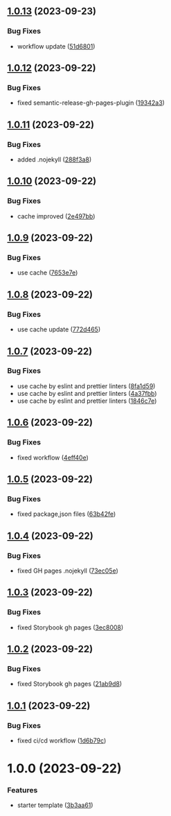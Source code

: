 ## [1.0.13](https://github.com/gavrya/ts_react_vite_npm_lib_template/compare/v1.0.12...v1.0.13) (2023-09-23)


### Bug Fixes

* workflow update ([51d6801](https://github.com/gavrya/ts_react_vite_npm_lib_template/commit/51d6801b843ea5e1a62b23efb49012a0769e0a56))

## [1.0.12](https://github.com/gavrya/ts_react_vite_npm_lib_template/compare/v1.0.11...v1.0.12) (2023-09-22)


### Bug Fixes

* fixed semantic-release-gh-pages-plugin ([19342a3](https://github.com/gavrya/ts_react_vite_npm_lib_template/commit/19342a354e0b0c6bf4c743da888702d6b5d6f4e6))

## [1.0.11](https://github.com/gavrya/ts_react_vite_npm_lib_template/compare/v1.0.10...v1.0.11) (2023-09-22)


### Bug Fixes

* added .nojekyll ([288f3a8](https://github.com/gavrya/ts_react_vite_npm_lib_template/commit/288f3a879f2ba4219aaa4469e23d276ddb7b50e6))

## [1.0.10](https://github.com/gavrya/ts_react_vite_npm_lib_template/compare/v1.0.9...v1.0.10) (2023-09-22)


### Bug Fixes

* cache improved ([2e497bb](https://github.com/gavrya/ts_react_vite_npm_lib_template/commit/2e497bb93f4c67cfcdce0c03ae6c3586f9082a7a))

## [1.0.9](https://github.com/gavrya/ts_react_vite_npm_lib_template/compare/v1.0.8...v1.0.9) (2023-09-22)


### Bug Fixes

* use cache ([7653e7e](https://github.com/gavrya/ts_react_vite_npm_lib_template/commit/7653e7ed8819e7593f78611d836dc66eb3455b40))

## [1.0.8](https://github.com/gavrya/ts_react_vite_npm_lib_template/compare/v1.0.7...v1.0.8) (2023-09-22)


### Bug Fixes

* use cache update ([772d465](https://github.com/gavrya/ts_react_vite_npm_lib_template/commit/772d4652939b4369bd951519f36a1e04fe0e64d5))

## [1.0.7](https://github.com/gavrya/ts_react_vite_npm_lib_template/compare/v1.0.6...v1.0.7) (2023-09-22)


### Bug Fixes

* use cache by eslint and prettier linters ([8fa1d59](https://github.com/gavrya/ts_react_vite_npm_lib_template/commit/8fa1d59528185137b17acbfefde597f791839381))
* use cache by eslint and prettier linters ([4a37fbb](https://github.com/gavrya/ts_react_vite_npm_lib_template/commit/4a37fbb4c011eb2f61d3842b9336f31e237fc8eb))
* use cache by eslint and prettier linters ([1846c7e](https://github.com/gavrya/ts_react_vite_npm_lib_template/commit/1846c7e4f86e78771f12a68b2ffe24529c9a3f95))

## [1.0.6](https://github.com/gavrya/ts_react_vite_npm_lib_template/compare/v1.0.5...v1.0.6) (2023-09-22)


### Bug Fixes

* fixed workflow ([4eff40e](https://github.com/gavrya/ts_react_vite_npm_lib_template/commit/4eff40e26c4d1b529623b98d6b2a5e0eca91ea32))

## [1.0.5](https://github.com/gavrya/ts_react_vite_npm_lib_template/compare/v1.0.4...v1.0.5) (2023-09-22)


### Bug Fixes

* fixed package,json files ([63b42fe](https://github.com/gavrya/ts_react_vite_npm_lib_template/commit/63b42fed73032fa4835deced11b0248356afd1bc))

## [1.0.4](https://github.com/gavrya/ts_react_vite_npm_lib_template/compare/v1.0.3...v1.0.4) (2023-09-22)


### Bug Fixes

* fixed GH pages .nojekyll ([73ec05e](https://github.com/gavrya/ts_react_vite_npm_lib_template/commit/73ec05e09dc11b770d49a2e6e9519e01ebd95074))

## [1.0.3](https://github.com/gavrya/ts_react_vite_npm_lib_template/compare/v1.0.2...v1.0.3) (2023-09-22)


### Bug Fixes

* fixed Storybook gh pages ([3ec8008](https://github.com/gavrya/ts_react_vite_npm_lib_template/commit/3ec8008cbd770a9ca8fb1752cbd85957f3747cfc))

## [1.0.2](https://github.com/gavrya/ts_react_vite_npm_lib_template/compare/v1.0.1...v1.0.2) (2023-09-22)


### Bug Fixes

* fixed Storybook gh pages ([21ab9d8](https://github.com/gavrya/ts_react_vite_npm_lib_template/commit/21ab9d8bb6d26e0f35f1138ca25bf11892b7f9c9))

## [1.0.1](https://github.com/gavrya/ts_react_vite_npm_lib_template/compare/v1.0.0...v1.0.1) (2023-09-22)


### Bug Fixes

* fixed ci/cd workflow ([1d6b79c](https://github.com/gavrya/ts_react_vite_npm_lib_template/commit/1d6b79c7467775d0c58dd0aca505ea6db842ad82))

# 1.0.0 (2023-09-22)


### Features

* starter template ([3b3aa61](https://github.com/gavrya/ts_react_vite_npm_lib_template/commit/3b3aa61f5a2ac9d4fa12c5901c54a68cf0113f3a))

